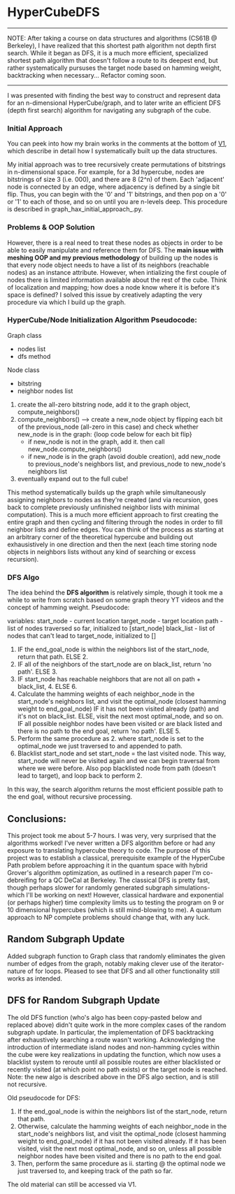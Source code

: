 # HyperCubeDFS

***
NOTE: After taking a course on data structures and algorithms (CS61B @ Berkeley), I have realized that this shortest path algorithm not depth first search. While it began as DFS, it is a much more efficient, specialized shortest path algorithm that doesn't follow a route to its deepest end, but rather systematically pursuses the target node based on hamming weight, backtracking when necessary... Refactor coming soon.
***

I was presented with finding the best way to construct and represent data for an n-dimensional HyperCube/graph, and to later write an efficient DFS (depth first search) algorithm for navigating any subgraph of the cube. 

### Initial Approach
You can peek into how my brain works in the comments at the bottom of [V1](DFS_Hamming_Cube_V1.py), which describe in detail how I systematically built up the data structures.

My initial approach was to tree recursively create permutations of bitstrings in n-dimensional space. For example, for a 3d hypercube, nodes are bitstrings of size 3 (i.e. 000), and there are 8 (2^n) of them. Each 'adjacent' node is connected by an edge, where adjacency is defined by a single bit flip. Thus, you can begin with the '0' and '1' bitstrings, and then pop on a '0' or '1' to each of those, and so on until you are n-levels deep. This procedure is described in graph_hax_initial_approach_.py.

### Problems & OOP Solution

However, there is a real need to treat these nodes as objects in order to be able to easily manipulate and reference them for DFS. The **main issue with meshing OOP and my previous methodology** of building up the nodes is that every node object needs to have a list of its neighbors (reachable nodes) as an instance attribute. However, when intializing the first couple of nodes there is limited information available about the rest of the cube. Think of localization and mapping; how does a node know where it is before it's space is defined? I solved this issue by creatively adapting the very procedure via which I build up the graph. 

### HyperCube/Node Initialization Algorithm Pseudocode:

Graph class
- nodes list
- dfs method

Node class
- bitstring
- neighbor nodes list

1. create the all-zero bitstring node, add it to the graph object, compute_neighbors()
2. compute_neighbors() --> create a new_node object by flipping each bit of the previous_node (all-zero in this case) and check whether new_node is in the graph: {loop code below for each bit flip}
    * if new_node is not in the graph, add it. then call new_node.compute_neighbors()
    * if new_node is in the graph (avoid double creation), add new_node to previous_node's neighbors list, and previous_node to new_node's neighbors list 
3. eventually expand out to the full cube!

This method systematically builds up the graph while simultaneously assigning neighbors to nodes as they're created (and via recursion, goes back to complete previously unfinished neighbor lists with minimal computation). This is a much more efficient approach to first creating the entire graph and then cycling and filtering through the nodes in order to fill neighbor lists and define edges. You can think of the process as starting at an arbitrary corner of the theoretical hypercube and building out exhausistively in one direction and then the next (each time storing node objects in neighbors lists without any kind of searching or excess recursion).

### DFS Algo

The idea behind the **DFS algorithm** is relatively simple, though it took me a while to write from scratch based on some graph theory YT videos and the concept of hamming weight. Pseudocode:

variables:
start_node - current location
target_node - target location
path - list of nodes traversed so far, initialized to [start_node]
black_list - list of nodes that can't lead to target_node, initialized to []

1. IF the end_goal_node is within the neighbors list of the start_node, return that path. ELSE 2.
2. IF all of the neighbors of the start_node are on black_list, return 'no path'. ELSE 3.
3. IF start_node has reachable neighbors that are not all on path + black_list, 4. ELSE 6.
4. Calculate the hamming weights of each neighbor_node in the start_node's neighbors list, and visit the optimal_node (closest hamming weight to end_goal_node) IF it has not been visited already (path) and it's not on black_list. ELSE, visit the next most optimal_node, and so on. IF all possible neighbor nodes have been visited or are black listed and there is no path to the end goal, return 'no path'. ELSE 5.
5. Perform the same procedure as 2. where start_node is set to the optimal_node we just traversed to and appended to path. 
6. Blacklist start_node and set start_node = the last visited node. This way, start_node will never be visited again and we can begin traversal from where we were before. Also pop blacklisted node from path (doesn't lead to target), and loop back to perform 2. 

In this way, the search algorithm returns the most efficient possible path to the end goal, without recursive processing. 

## Conclusions:
This project took me about 5-7 hours. I was very, very surprised that the algorithms worked! I've never written a DFS algorithm before or had any exposure to translating hypercube theory to code. The purpose of this project was to establish a classical, prerequisite example of the HyperCube Path problem before approaching it in the quantum space with hybrid Grover's algorithm optimization, as outlined in a research paper I'm co-debreifing for a QC DeCal at Berkeley. The classical DFS is pretty fast, though perhaps slower for randomly generated subgraph simulations- which I'll be working on next! However, classical hardware and exponential (or perhaps higher) time complexity limits us to testing the program on 9 or 10 dimensional hypercubes (which is still mind-blowing to me). A quantum approach to NP complete problems should change that, with any luck.

## Random Subgraph Update
Added subgraph function to Graph class that randomly eliminates the given number of edges from the graph, notably making clever use of the iterator-nature of for loops. Pleased to see that DFS and all other functionality still works as intended.

## DFS for Random Subgraph Update
The old DFS function (who's algo has been copy-pasted below and replaced above) didn't quite work in the more complex cases of the random subgraph update. In particular, the implementation of DFS backtracking after exhaustively searching a route wasn't working. Acknowledging the introduction of intermediate island nodes and non-hamming cycles within the cube were key realizations in updating the function, which now uses a blacklist system to reroute until all possible routes are either blacklisted or recently visited (at which point no path exists) or the target node is reached. Note: the new algo is described above in the DFS algo section, and is still not recursive.

Old pseudocode for DFS:
1. If the end_goal_node is within the neighbors list of the start_node, return that path. 
2. Otherwise, calculate the hamming weights of each neighbor_node in the start_node's neighbors list, and visit the optimal_node (closest hamming weight to end_goal_node) if it has not been visited already. If it has been visited, visit the next most optimal_node, and so on, unless all possible neighbor nodes have been visited and there is no path to the end goal. 
3. Then, perform the same procedure as ii. starting @ the optimal node we just traversed to, and keeping track of the path so far. 

The old material can still be accessed via V1.
